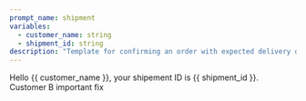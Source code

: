 ```yaml
---
prompt_name: shipment
variables:
  - customer_name: string
  - shipment_id: string
description: "Template for confirming an order with expected delivery date."
---
```


Hello {{ customer_name }}, your shipement ID is {{ shipment_id }}. Customer B important fix
